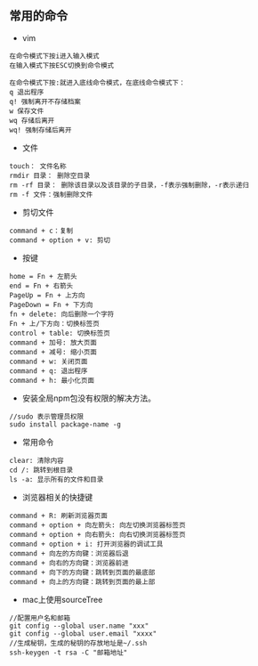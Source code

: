 ## 常用的命令
* vim  
```
在命令模式下按i进入输入模式
在输入模式下按ESC切换到命令模式

在命令模式下按:就进入底线命令模式，在底线命令模式下：
q 退出程序
q! 强制离开不存储档案
w 保存文件
wq 存储后离开
wq! 强制存储后离开

```

* 文件  
```
touch： 文件名称
rmdir 目录： 删除空目录
rm -rf 目录： 删除该目录以及该目录的子目录，-f表示强制删除，-r表示递归
rm -f 文件：强制删除文件
```
* 剪切文件  
```
command + c：复制
command + option + v: 剪切
```
* 按键  
```
home = Fn + 左箭头
end = Fn + 右箭头
PageUp = Fn + 上方向
PageDown = Fn + 下方向
fn + delete: 向后删除一个字符
Fn + 上/下方向：切换标签页
control + table: 切换标签页
command + 加号: 放大页面
command + 减号: 缩小页面
command + w: 关闭页面
command + q: 退出程序
command + h: 最小化页面
```

* 安装全局npm包没有权限的解决方法。
```
//sudo 表示管理员权限
sudo install package-name -g
```

* 常用命令  
```
clear: 清除内容
cd /: 跳转到根目录
ls -a: 显示所有的文件和目录
```

* 浏览器相关的快捷键  
```
command + R: 刷新浏览器页面
command + option + 向左箭头: 向左切换浏览器标签页
command + option + 向右箭头: 向右切换浏览器标签页
command + option + i: 打开浏览器的调试工具
command + 向左的方向键：浏览器后退
command + 向右的方向键：浏览器前进
command + 向下的方向键：跳转到页面的最底部
command + 向上的方向键：跳转到页面的最上部
```
* mac上使用sourceTree  
```
//配置用户名和邮箱
git config --global user.name "xxx"
git config --global user.email "xxxx"
//生成秘钥，生成的秘钥的存放地址是~/.ssh
ssh-keygen -t rsa -C "邮箱地址"
```
